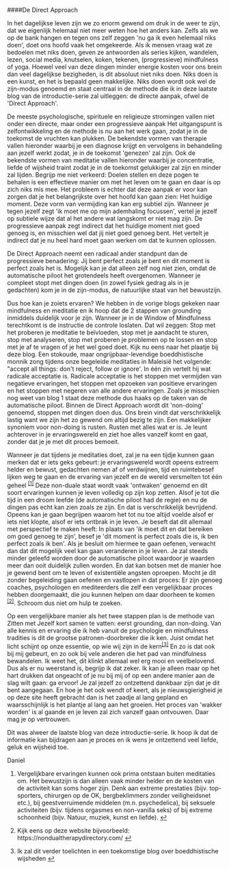 ####De Direct Approach

In het dagelijkse leven zijn we zo enorm gewend om druk in de weer te zijn, dat we eigenlijk helemaal niet meer weten hoe het anders kan. Zelfs als we op de bank hangen en tegen ons zelf zeggen 'nu ga ik even helemaal niks doen', doet ons hoofd vaak het omgekeerde. Als ik mensen vraag wat ze bedoelen met niks doen, geven ze antwoorden als series kijken, wandelen, lezen, social media, knutselen, koken, tekenen, (progressieve) mindfulness of yoga. Hoewel veel van deze dingen minder energie kosten voor ons brein dan veel dagelijkse bezigheden, is dit absoluut niet niks doen. Niks doen is een kunst, en het is bepaald geen makkelijke. Niks doen wordt ook wel de zijn-modus genoemd en staat centraal in de methode die ik in deze laatste blog van de introductie-serie zal uitleggen: de directe aanpak, ofwel de 'Direct Approach'. 

De meeste psychologische, spirituele en religieuze stromingen vallen niet onder een directe, maar onder een progressieve aanpak Het uitgangspunt is zelfontwikkeling en de methode is nu aan het werk gaan, zodat je in de toekomst de vruchten kan plukken. De bekendste vormen van therapie vallen hieronder waarbij je een diagnose krijgt en vervolgens in behandeling aan jezelf werkt zodat, je in de toekomst 'genezen' zal zijn. Ook de bekendste vormen van meditatie vallen hieronder waarbij je concentratie, liefde of wijsheid traint zodat je in de toekomst gelukkiger zal zijn en minder zal lijden. Begrijp me niet verkeerd: Doelen stellen en deze pogen te behalen is een effectieve manier om met het leven om te gaan en daar is op zich niks mis mee. Het probleem is echter dat deze aanpak er voor kan zorgen dat je het belangrijkste over het hoofd kan gaan zien: Het huidige moment. Deze vorm van vermijding kan kan erg subtiel zijn. Wanneer je tegen jezelf zegt 'ik moet me op mijn ademhaling focussen', vertel je jezelf op subtiele wijze dat al het andere wat langskomt er niet mag zijn. De progressieve aanpak zegt indirect dat het huidige moment niet goed genoeg is, en misschien wel dat jij niet goed genoeg bent. Het vertelt je indirect dat je nu heel hard moet gaan werken om dat te kunnen oplossen. 

De Direct Approach neemt een radicaal ander standpunt dan de progressieve benadering: Jij bent perfect zoals je bent en dit moment is perfect zoals het is. Mogelijk kan je dat alleen zelf nog niet zien, omdat de automatische piloot het grotendeels heeft overgenomen. Wanneer je compleet stopt met dingen doen (in zowel fysiek gedrag als in je gedachten) kom je in de zijn-modus, de natuurlijke staat van het bewustzijn.

Dus hoe kan je zoiets ervaren? We hebben in de vorige blogs gekeken naar mindfulness en meditatie en ik hoop dat de 2 stappen van grounding inmiddels duidelijk voor je zijn. Wanneer je in de Window of Mindfulness terechtkomt is de instructie de controle loslaten. Dat wil zeggen: Stop met het proberen je meditatie te beïvloeden, stop met je aandacht te sturen, stop met analyseren, stop met proberen je problemen op te lossen en stop met je af te vragen of je het wel goed doet. Kijk nu eens naar het plaatje bij deze blog. Een stokoude, maar ongrijpbaar-levendige boeddhistische monnik zong tijdens onze begeleide meditaties in Maleisië het volgende: "accept all things: don't reject, follow or ignore'. In één zin vertelt hij wat radicale acceptatie is. Radicale acceptatie is het stoppen met vermijden van negatieve ervaringen, het stoppen met opzoeken van positieve ervaringen en het stoppen met negeren van alle andere ervaringen. Zoals je misschien nog weet van blog 1 staat deze methode dus haaks op de taken van de automatische piloot. Binnen de Direct Approach wordt dit 'non-doing' genoemd, stoppen met dingen doen dus. Ons brein vindt dat verschrikkelijk lastig want we zijn het zo gewend om altijd bezig te zijn. Een makkelijker synoniem voor non-doing is rusten. Rusten met alles wat er is. Je leunt achterover in je ervaringswereld en ziet hoe alles vanzelf komt en gaat, zonder dat je je met dit proces bemoeit. 

Wanneer je dat tijdens je meditaties doet, zal je na een tijdje kunnen gaan merken dat er iets geks gebeurt: je ervaringswereld wordt opeens extreem helder en bewust, gedachten nemen af of verdwijnen, tijd en ruimtebesef lijken weg te gaan en de ervaring van jezelf en de wereld versmelten tot één geheel <sup class="footnote-ref"><a href="#bffn1" id="bffnref1">[1]</a></sup> Deze non-duale staat wordt vaak 'ontwaken' genoemd en dit soort ervaringen kunnen je leven volledig op zijn kop zetten. Alsof je tot die tijd in een droom leefde (de automatische piloot had de regie) en nu de dingen pas echt kan zien zoals ze zijn. En dat is verschrikkelijk bevrijdend. Opeens kan je gaan begrijpen waarom het tot nu toe altijd voelde alsof er iets niet klopte, alsof er iets ontbrak in je leven. Je beseft dat dit allemaal met perspectief te maken heeft: In plaats van 'ik moet dit en dat bereiken om goed genoeg te zijn', besef je 'dit moment is perfect zoals die is, ik ben perfect zoals ik ben'. Als je besluit om hiermee te gaan oefenen, verwacht dan dat dit mogelijk veel kan gaan veranderen in je leven. Je zal steeds minder geleefd worden door de automatische piloot waardoor je waarden meer dan ooit duidelijk zullen worden. En dat kan botsen met de manier hoe je gewend bent om te leven of existentiële angsten oproepen. Mocht je dit zonder begeleiding gaan oefenen en vastlopen in dat proces: Er zijn genoeg coaches, psychologen en mediteerders die zelf een vergelijkbaar proces hebben doorgemaakt, die jou kunnen helpen om daar doorheen te komen <sup class="footnote-ref"><a href="#bffn2" id="bffnref2">[2]</a></sup>. Schroom dus niet om hulp te zoeken.

Op een vergelijkbare manier als het twee stappen plan is de methode van Zitten met Jezelf kort samen te vatten: eerst grounding, dan non-doing. Van alle kennis en ervaring die ik heb vanuit de psychologie en mindfulness tradities is dit de grootse patronen-doorbreker die ik ken. Juist omdat het licht schijnt op onze essentie, op wie wij zijn in de kern<sup class="footnote-ref"><a href="#bffn3" id="bffnref3">[3]</a></sup> En zo is dat ook bij mij gebeurt, en zo ook bij vele anderen die het pad van mindfulness bewandelen. Ik weet het, dit klinkt allemaal wel erg mooi en veelbelovend. Dus als er nu weerstand is, begrijp ik dat zeker. Ik kan je alleen maar op het hart drukken dat ongeacht of je nu bij mij of op een andere manier aan de slag wilt gaan: ga ervoor! Je zal jezelf zo ontzettend dankbaar zijn dat je dit bent aangegaan. En hoe je het ook wendt of keert, als je nieuwsgierigheid je op deze site heeft gebracht dan is het zaadje al lang gepland en waarsschijnlijk is het plantje al lang aan het groeien. Het proces van 'wakker worden' is al gaande en je leven zal zich vanzelf gaan ontvouwen. Daar mag je op vertrouwen. 

Dit was alweer de laatste blog van deze introductie-serie. Ik hoop ik dat de informatie kan bijdragen aan je proces en ik wens je ontzettend veel liefde, geluk en wijsheid toe.

Daniel


<section class="footnotes">
  <ol class="footnotes-list">
    <li id="cffn1" class="footnote-item">
      <p class="footnote-item">
         Vergelijkbare ervaringen kunnen ook prima ontstaan buiten meditaties om. Het bewustzijn is dan alleen vaak minder helder en de kosten van de activiteit kan soms hoger zijn. Denk aan extreme prestaties (bijv. top-sporters, chirurgen op de OK, bergbeklimmers zonder veiligheidsnet etc.), bij geestverruimende middelen (m.n. psychedelica), bij seksuele activiteiten (bijv. tijdens orgasmes en non-vanilla seks) of bij extreme schoonheid (bijv. Natuur, muziek, kunst en liefde). </sup><a href="#cffnref1" class="footnote-backref">↩</a>
      </p>
    </li>
    <li id="cffn2" class="footnote-item">
      <p class="footnote-item">
         Kijk eens op deze website bijvoorbeeld: https://nondualtherapydirectory.com/ </sup><a href="#cffnref2" class="footnote-backref">↩</a>
      </p>
    </li>
    <li id="cffn3" class="footnote-item">
      <p class="footnote-item">
        Ik zal dit verder toelichten in een toekomstige blog over boeddhistische wijsheden </sup><a href="#cffnref3" class="footnote-backref">↩</a>
      </p>
    </li>
    </li>
  </ol>
</section>
